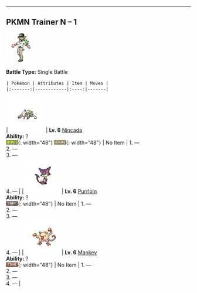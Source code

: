 ---

## PKMN Trainer N – 1

![PKMN Trainer N – 1](../../assets/important_trainers/n.png "PKMN Trainer N – 1")

**Battle Type:** Single Battle

    | Pokémon | Attributes | Item | Moves |
    |:-------:|------------|:----:|-------|
| ![Nincada](../../assets/sprites/nincada/front.png "Nincada: It grows underground, sensing its surroundings using antennae instead of its virtually blind eyes.") | **Lv. 6** [Nincada](../../pokemon/nincada.md/)<br>**Ability:** ?<br>![bug](../../assets/types/bug.png "Bug"){: width="48"} ![ground](../../assets/types/ground.png "Ground"){: width="48"} | No Item | 1. —<br>2. —<br>3. —<br>4. — |
| ![Purrloin](../../assets/sprites/purrloin/front.png "Purrloin: They steal from people for fun, but their victims can’t help but forgive them. Their deceptively cute act is perfect.") | **Lv. 6** [Purrloin](../../pokemon/purrloin.md/)<br>**Ability:** ?<br>![dark](../../assets/types/dark.png "Dark"){: width="48"} | No Item | 1. —<br>2. —<br>3. —<br>4. — |
| ![Mankey](../../assets/sprites/mankey/front.png "Mankey: It lives in treetop colonies. If one becomes enraged, the whole colony rampages for no reason.") | **Lv. 6** [Mankey](../../pokemon/mankey.md/)<br>**Ability:** ?<br>![fighting](../../assets/types/fighting.png "Fighting"){: width="48"} | No Item | 1. —<br>2. —<br>3. —<br>4. — |

